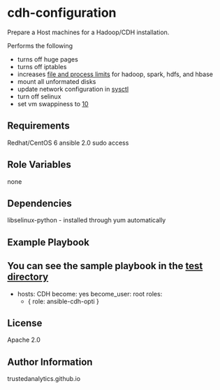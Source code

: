 cdh-configuration
=========

Prepare a Host machines for a Hadoop/CDH installation.

Performs the following
- turns off huge pages
- turns off iptables
- increases [file and process limits](vars/limits.yml) for hadoop, spark, hdfs, and hbase
- mount all unformated disks
- update network configuration in [sysctl](vars/network.yml)
- turn off selinux
- set vm swappiness to [10](vars/RedHat.yml)

Requirements
------------
Redhat/CentOS 6
ansible 2.0
sudo access 

Role Variables
--------------

none

Dependencies
------------
libselinux-python - installed through yum automatically

Example Playbook
----------------

You can see the sample playbook in the [test directory](test)
---
- hosts: CDH
  become: yes
  become_user: root
  roles:
  - { role: ansible-cdh-opti }

License
-------

Apache 2.0

Author Information
------------------

trustedanalytics.github.io
